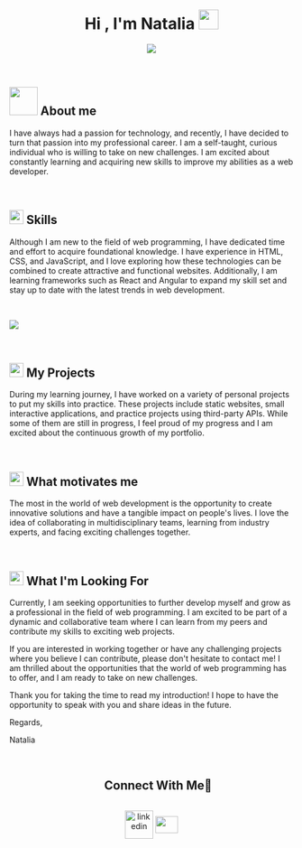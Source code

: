 <h1 align="center"><b>Hi , I'm Natalia </b><img src="https://media.giphy.com/media/hvRJCLFzcasrR4ia7z/giphy.gif" width="35"></h1>

<p align="center">
  <a href="https://github.com/DenverCoder1/readme-typing-svg"><img src="https://readme-typing-svg.herokuapp.com?font=Time+New+Roman&color=FF6666&size=25&center=true&vCenter=true&width=600&height=100&lines=Self-taught+Front-End+Developer,;Software+Engineer+Student,;Active+Learner/Researcher,;Love+to+learn+new+stuffs..<3"></a>
</p>
<br>	

## <picture><img src = "https://media.tenor.com/LtF6lgB8FdsAAAAi/mochi-peach.gif" width = 50px></picture> **About me**

I have always had a passion for technology, and recently, I have decided to turn that passion into my professional career. I am a self-taught, curious individual who is willing to take on new challenges. I am excited about constantly learning and acquiring new skills to improve my abilities as a web developer.

<br>

## <img src="https://media2.giphy.com/media/QssGEmpkyEOhBCb7e1/giphy.gif?cid=ecf05e47a0n3gi1bfqntqmob8g9aid1oyj2wr3ds3mg700bl&rid=giphy.gif" width ="25"><b> Skills</b>
Although I am new to the field of web programming, I have dedicated time and effort to acquire foundational knowledge. I have experience in HTML, CSS, and JavaScript, and I love exploring how these technologies can be combined to create attractive and functional websites. Additionally, I am learning frameworks such as React and Angular to expand my skill set and stay up to date with the latest trends in web development.
<!--tech stack icons-->
<br>
<p align="left">
  <a href="https://skillicons.dev">
    <img src="https://skillicons.dev/icons?i=html,css,js,react,bootstrap,sass,vscode&perline=14" />
  </a>
</p>

<br>

## <img src="https://media2.giphy.com/media/QssGEmpkyEOhBCb7e1/giphy.gif?cid=ecf05e47a0n3gi1bfqntqmob8g9aid1oyj2wr3ds3mg700bl&rid=giphy.gif" width ="25"><b> My Projects</b>
During my learning journey, I have worked on a variety of personal projects to put my skills into practice. These projects include static websites, small interactive applications, and practice projects using third-party APIs. While some of them are still in progress, I feel proud of my progress and I am excited about the continuous growth of my portfolio.

<br>

## <img src="https://media2.giphy.com/media/QssGEmpkyEOhBCb7e1/giphy.gif?cid=ecf05e47a0n3gi1bfqntqmob8g9aid1oyj2wr3ds3mg700bl&rid=giphy.gif" width ="25"><b> What motivates me</b>
The most in the world of web development is the opportunity to create innovative solutions and have a tangible impact on people's lives. I love the idea of collaborating in multidisciplinary teams, learning from industry experts, and facing exciting challenges together.

<br>

## <img src="https://media2.giphy.com/media/QssGEmpkyEOhBCb7e1/giphy.gif?cid=ecf05e47a0n3gi1bfqntqmob8g9aid1oyj2wr3ds3mg700bl&rid=giphy.gif" width ="25"><b> What I'm Looking For</b>
Currently, I am seeking opportunities to further develop myself and grow as a professional in the field of web programming. I am excited to be part of a dynamic and collaborative team where I can learn from my peers and contribute my skills to exciting web projects.

If you are interested in working together or have any challenging projects where you believe I can contribute, please don't hesitate to contact me! I am thrilled about the opportunities that the world of web programming has to offer, and I am ready to take on new challenges.

Thank you for taking the time to read my introduction! I hope to have the opportunity to speak with you and share ideas in the future.

Regards,

Natalia
<br><br>

<!-- Connect with me -->
<!--h2 without bottom border-->
<div id="user-content-toc">
  <ul align="center">
    <summary><h2 style="display: inline-block">Connect With Me🤝</h2></summary>
  </ul>
</div>

<!--icons and links-->
<p align="center">
<a href="https://www.linkedin.com/in/natalia-nieves-99858b282/" target="_blank"><img align="center" src="https://user-images.githubusercontent.com/88904952/234979284-68c11d7f-1acc-4f0c-ac78-044e1037d7b0.png" alt="linkedin" height="50" width="50" /></a>
<a href = "mailto:nata.nievesleyton@gmail.com"><img align="center" src="https://seeklogo.com/images/G/gmail-new-2020-logo-32DBE11BB4-seeklogo.com.png" height="30" width="40" /></a> 
</p>
